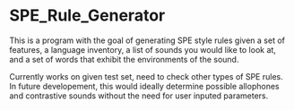# SPE_Rule_Generator
This is a program with the goal of generating SPE style rules given a set 
of features, a language inventory, a list of sounds you would like to 
look at, and a set of words that exhibit the environments of the sound. 


Currently works on given test set, need to check other types of SPE rules.
In future developement, this would ideally determine possible allophones and
contrastive sounds without the need for user inputed parameters.

